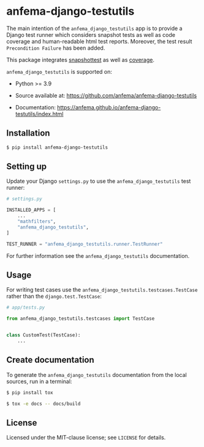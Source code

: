 # anfema-django-testutils
The main intention of the `anfema_django_testutils` app is to provide a Django test runner which considers
snapshot tests as well as code coverage and human-readable html test reports. Moreover, the test result
`Precondition Failure` has been added.

This package integrates [snapshottest](https://github.com/syrusakbary/snapshottest) as well as
[coverage](https://coverage.readthedocs.io/en/latest/).

`anfema_django_testutils` is supported on:
- Python >= 3.9


- Source available at: https://github.com/anfema/anfema-django-testutils
- Documentation: https://anfema.github.io/anfema-django-testutils/index.html

## Installation
```bash
$ pip install anfema-django-testutils
```
## Setting up

Update your Django `settings.py` to use the `anfema_django_testutils` test runner:
```python
# settings.py

INSTALLED_APPS = [
    ...
    "mathfilters",
    "anfema_django_testutils",
]

TEST_RUNNER = "anfema_django_testutils.runner.TestRunner"
```

For further information see the `anfema_django_testutils` documentation.

## Usage
For writing test cases use the `anfema_django_testutils.testcases.TestCase` rather than the `django.test.TestCase`:

```python
# app/tests.py

from anfema_django_testutils.testcases import TestCase


class CustomTest(TestCase):
    ...
```

## Create documentation
To generate the `anfema_django_testutils` documentation from the local sources, run in a terminal:

```bash
$ pip install tox
```

```bash
$ tox -e docs -- docs/build
```

## License
Licensed under the MIT-clause license; see `LICENSE` for details.
